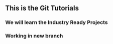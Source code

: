 ## This is the Git Tutorials
### We will learn the Industry Ready Projects
### Working in new branch